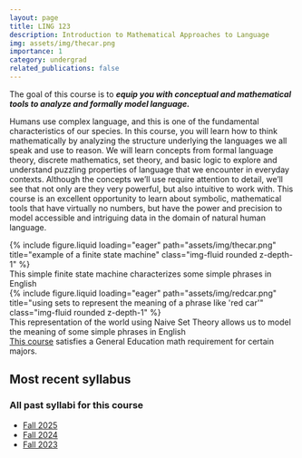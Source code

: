 ```yaml
---
layout: page
title: LING 123
description: Introduction to Mathematical Approaches to Language
img: assets/img/thecar.png
importance: 1
category: undergrad
related_publications: false
---
```


The goal of this course is to **_equip you with conceptual and mathematical tools to analyze and formally model language._**

<div class="row justify-content-sm-center">
    <div class="col-sm-8 mt-3 mt-md-0">
        <p>Humans use complex language, and this is one of the fundamental characteristics of our species. In this course, you will learn how to think mathematically by analyzing the structure underlying the languages we all speak and use to reason. We will learn concepts from formal language theory, discrete mathematics, set theory, and basic logic to explore and understand puzzling properties of language that we encounter in everyday contexts. Although the concepts we’ll use require attention to detail, we’ll see that not only are they very powerful, but also intuitive to work with. This course is an excellent opportunity to learn about symbolic, mathematical tools that have virtually no numbers, but have the power and precision to model accessible and intriguing data in the domain of natural human language.</p>
    </div>
    <div class="col-sm mt-3 mt-md-0">
        {% include figure.liquid loading="eager" path="assets/img/thecar.png" title="example of a finite state machine" class="img-fluid rounded z-depth-1" %}
        <div class="caption">
            This simple finite state machine characterizes some simple phrases in English
        </div>
    </div>
</div>

<div class="row justify-content-sm-center">
    <div class="col-sm-8 mt-3 mt-md-0">
        {% include figure.liquid loading="eager" path="assets/img/redcar.png" title="using sets to represent the meaning of a phrase like 'red car'" class="img-fluid rounded z-depth-1" %}
        <div class="caption">
    This representation of the world using Naive Set Theory allows us to model the meaning of some simple phrases in English
        </div>
    </div>
    <div class="col-sm mt-3 mt-md-0">
        <a href="https://kb.math.arizona.edu/placement/index.php?pg=kb.page&id=137" target="_blank">This course</a> satisfies a General Education math requirement for certain majors.
    </div>
</div>

## Most recent syllabus

<div class="row justify-content-sm-center">
  <div class="col-sm mt-3 mt-md-0">
    <object data="/assets/pdf/LING123-2025Fall-Jackson.pdf" type='application/pdf' width="100%" height="800">
    </object>
  </div>
</div>

### All past syllabi for this course

- [Fall 2025](/assets/pdf/LING123-2025Fall-Jackson.pdf)
- [Fall 2024](/assets/pdf/LING123-2024Fall-Jackson.pdf)
- [Fall 2023](/assets/pdf/LING123-2023Fall-Jackson.pdf)
